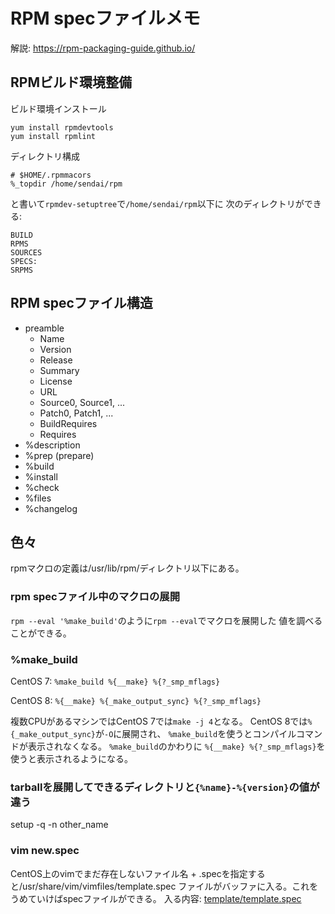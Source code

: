 # RPM specファイルメモ

解説: https://rpm-packaging-guide.github.io/

## RPMビルド環境整備

ビルド環境インストール

```
yum install rpmdevtools
yum install rpmlint
```

ディレクトリ構成

```
# $HOME/.rpmmacors
%_topdir /home/sendai/rpm
```

と書いて``rpmdev-setuptree``で``/home/sendai/rpm``以下に
次のディレクトリができる:

```
BUILD
RPMS
SOURCES
SPECS:
SRPMS
```

## RPM specファイル構造

- preamble
  - Name
  - Version
  - Release
  - Summary
  - License
  - URL
  - Source0, Source1, ...
  - Patch0, Patch1, ...
  - BuildRequires
  - Requires
- %description
- %prep (prepare)
- %build
- %install
- %check
- %files
- %changelog

## 色々

rpmマクロの定義は/usr/lib/rpm/ディレクトリ以下にある。

### rpm specファイル中のマクロの展開

``rpm --eval '%make_build'``のように``rpm --eval``でマクロを展開した
値を調べることができる。

### %make_build

CentOS 7: ``%make_build %{__make} %{?_smp_mflags}``

CentOS 8: ``%{__make} %{_make_output_sync} %{?_smp_mflags}``

複数CPUがあるマシンではCentOS 7では``make -j 4``となる。
CentOS 8では``%{_make_output_sync}``が``-O``に展開され、
``%make_build``を使うとコンパイルコマンドが表示されなくなる。
``%make_build``のかわりに
``%{__make} %{?_smp_mflags}``を使うと表示されるようになる。

### tarballを展開してできるディレクトリと``{%name}-%{version}``の値が違う

setup -q -n other_name

### vim new.spec

CentOS上のvimでまだ存在しないファイル名 + .specを指定すると/usr/share/vim/vimfiles/template.spec
ファイルがバッファに入る。これをうめていけばspecファイルができる。
入る内容: [template/template.spec](template/template.spec)
